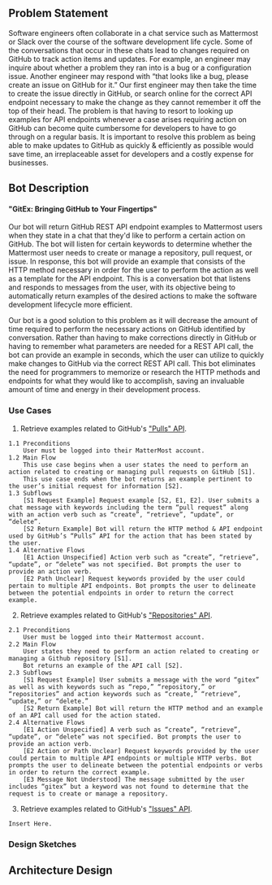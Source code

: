 ## Problem Statement
Software engineers often collaborate in a chat service such as Mattermost or Slack over the course of the software development life cycle. Some of the conversations that occur in these chats lead to changes required on GitHub to track action items and updates. For example, an engineer may inquire about whether a problem they ran into is a bug or a configuration issue. Another engineer may respond with “that looks like a bug, please create an issue on GitHub for it.” Our first engineer may then take the time to create the issue directly in GitHub, or search online for the correct API endpoint necessary to make the change as they cannot remember it off the top of their head. The problem is that having to resort to looking up examples for API endpoints whenever a case arises requiring action on GitHub can become quite cumbersome for developers to have to go through on a regular basis. It is important to resolve this problem as being able to make updates to GitHub as quickly & efficiently as possible would save time, an irreplaceable asset for developers and a costly expense for businesses.

## Bot Description
#### "GitEx: Bringing GitHub to Your Fingertips"
Our bot will return GitHub REST API endpoint examples to Mattermost users when they state in a chat that they'd like to perform a certain action on GitHub. The bot will listen for certain keywords to determine whether the Mattermost user needs to create or manage a repository, pull request, or issue. In response, this bot will provide an example that consists of the HTTP method necessary in order for the user to perform the action as well as a template for the API endpoint. This is a conversation bot that listens and responds to messages from the user, with its objective being to automatically return examples of the desired actions to make the software development lifecycle more efficient.

Our bot is a good solution to this problem as it will decrease the amount of time required to perform the necessary actions on GitHub identified by conversation. Rather than having to make corrections directly in GitHub or having to remember what parameters are needed for a REST API call, the bot can provide an example in seconds, which the user can utilize to quickly make changes to GitHub via the correct REST API call. This bot eliminates the need for programmers to memorize or research the HTTP methods and endpoints for what they would like to accomplish, saving an invaluable amount of time and energy in their development process.


### Use Cases
1. Retrieve examples related to GitHub's ["Pulls" API](https://docs.github.com/en/enterprise-server@3.3/rest/reference/pulls).
```
1.1 Preconditions
    User must be logged into their MatterMost account.
1.2 Main Flow
    This use case begins when a user states the need to perform an action related to creating or managing pull requests on GitHub [S1].
    This use case ends when the bot returns an example pertinent to the user’s initial request for information [S2].
1.3 Subflows
    [S1 Request Example] Request example [S2, E1, E2]. User submits a chat message with keywords including the term “pull request” along with an action verb such as “create”, “retrieve”, “update”, or “delete”.
    [S2 Return Example] Bot will return the HTTP method & API endpoint used by GitHub’s “Pulls” API for the action that has been stated by the user.
1.4 Alternative Flows
    [E1 Action Unspecified] Action verb such as “create”, “retrieve”, “update”, or “delete” was not specified. Bot prompts the user to provide an action verb.
    [E2 Path Unclear] Request keywords provided by the user could pertain to multiple API endpoints. Bot prompts the user to delineate between the potential endpoints in order to return the correct example.
```
2. Retrieve examples related to GitHub's ["Repositories" API](https://docs.github.com/en/enterprise-server@3.3/rest/reference/repos).
```
2.1 Preconditions
    User must be logged into their Mattermost account.
2.2 Main Flow
    User states they need to perform an action related to creating or managing a Github repository [S1].
    Bot returns an example of the API call [S2].
2.3 Subflows
    [S1 Request Example] User submits a message with the word “gitex” as well as with keywords such as “repo,” “repository,” or “repositories” and action keywords such as “create,” “retrieve”, “update,” or “delete.”
    [S2 Return Example] Bot will return the HTTP method and an example of an API call used for the action stated.
2.4 Alternative Flows
    [E1 Action Unspecified] A verb such as “create”, “retrieve”, “update”, or “delete” was not specified. Bot prompts the user to provide an action verb.
    [E2 Action or Path Unclear] Request keywords provided by the user could pertain to multiple API endpoints or multiple HTTP verbs. Bot prompts the user to delineate between the potential endpoints or verbs in order to return the correct example.
    [E3 Message Not Understood] The message submitted by the user includes “gitex” but a keyword was not found to determine that the request is to create or manage a repository.
```
3. Retrieve examples related to GitHub's ["Issues" API](https://docs.github.com/en/enterprise-server@3.3/rest/reference/issues).
```
Insert Here.
```

### Design Sketches

## Architecture Design
